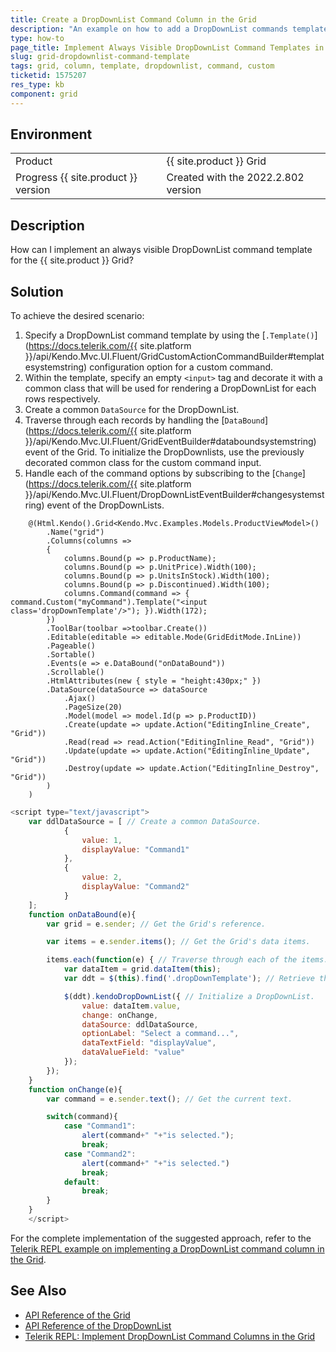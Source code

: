```yaml
---
title: Create a DropDownList Command Column in the Grid
description: "An example on how to add a DropDownList commands template within the {{ site.product }} Grid."
type: how-to
page_title: Implement Always Visible DropDownList Command Templates in the Grid 
slug: grid-dropdownlist-command-template
tags: grid, column, template, dropdownlist, command, custom
ticketid: 1575207
res_type: kb
component: grid
---
```


## Environment

<table>
 <tr>
  <td>Product</td>
  <td>{{ site.product }} Grid</td>
 </tr>
 <tr>
  <td>Progress {{ site.product }} version</td>
  <td>Created with the 2022.2.802 version</td>
 </tr>
</table>

## Description

How can I implement an always visible DropDownList command template for the {{ site.product }} Grid?

## Solution

To achieve the desired scenario: 

1. Specify a DropDownList command template by using the [`.Template()`](https://docs.telerik.com/{{ site.platform }}/api/Kendo.Mvc.UI.Fluent/GridCustomActionCommandBuilder#templatesystemstring) configuration option for a custom command.
1. Within the template, specify an empty `<input>` tag and decorate it with a common class that will be used for rendering a DropDownList for each rows respectively.
1. Create a common `DataSource` for the DropDownList.
1. Traverse through each records by handling the [`DataBound`](https://docs.telerik.com/{{ site.platform }}/api/Kendo.Mvc.UI.Fluent/GridEventBuilder#databoundsystemstring) event of the Grid. To initialize the DropDownlists, use the previously decorated common class for the custom command input.
1. Handle each of the command options by subscribing to the [`Change`](https://docs.telerik.com/{{ site.platform }}/api/Kendo.Mvc.UI.Fluent/DropDownListEventBuilder#changesystemstring) event of the DropDownLists.

```Index.cshtml
    @(Html.Kendo().Grid<Kendo.Mvc.Examples.Models.ProductViewModel>()
        .Name("grid")
        .Columns(columns =>
        {
            columns.Bound(p => p.ProductName);
            columns.Bound(p => p.UnitPrice).Width(100);
            columns.Bound(p => p.UnitsInStock).Width(100);
            columns.Bound(p => p.Discontinued).Width(100);
            columns.Command(command => { command.Custom("myCommand").Template("<input class='dropDownTemplate'/>"); }).Width(172);
        })
        .ToolBar(toolbar =>toolbar.Create())
        .Editable(editable => editable.Mode(GridEditMode.InLine))
        .Pageable()
        .Sortable()
        .Events(e => e.DataBound("onDataBound"))
        .Scrollable()
        .HtmlAttributes(new { style = "height:430px;" })
        .DataSource(dataSource => dataSource
            .Ajax()
            .PageSize(20)
            .Model(model => model.Id(p => p.ProductID))
            .Create(update => update.Action("EditingInline_Create", "Grid"))
            .Read(read => read.Action("EditingInline_Read", "Grid"))
            .Update(update => update.Action("EditingInline_Update", "Grid"))
            .Destroy(update => update.Action("EditingInline_Destroy", "Grid"))
        )
    )
```
```Script.js
<script type="text/javascript">
    var ddlDataSource = [ // Create a common DataSource.
            {
                value: 1,
                displayValue: "Command1"
            },
            {
                value: 2,
                displayValue: "Command2"
            }
    ];
    function onDataBound(e){
        var grid = e.sender; // Get the Grid's reference.

        var items = e.sender.items(); // Get the Grid's data items.

        items.each(function(e) { // Traverse through each of the items.
            var dataItem = grid.dataItem(this); 
            var ddt = $(this).find('.dropDownTemplate'); // Retrieve the current input element.

            $(ddt).kendoDropDownList({ // Initialize a DropDownList.
                value: dataItem.value,
                change: onChange,
                dataSource: ddlDataSource,
                optionLabel: "Select a command...",
                dataTextField: "displayValue",
                dataValueField: "value"
            });
        });
    }
    function onChange(e){ 
        var command = e.sender.text(); // Get the current text.

        switch(command){
            case "Command1":
                alert(command+" "+"is selected.");
                break;
            case "Command2":
                alert(command+" "+"is selected.")
                break;          
            default:
                break;  
        }
    }
    </script>
```

For the complete implementation of the suggested approach, refer to the [Telerik REPL example on implementing a DropDownList command column in the Grid](https://netcorerepl.telerik.com/ccaZvdPx13soCW7O04).

## See Also

* [API Reference of the Grid](https://docs.telerik.com/kendo-ui/api/javascript/ui/grid)
* [API Reference of the DropDownList](https://docs.telerik.com/kendo-ui/api/javascript/ui/dropdownlist)
* [Telerik REPL: Implement DropDownList Command Columns in the Grid](https://netcorerepl.telerik.com/ccaZvdPx13soCW7O04)
